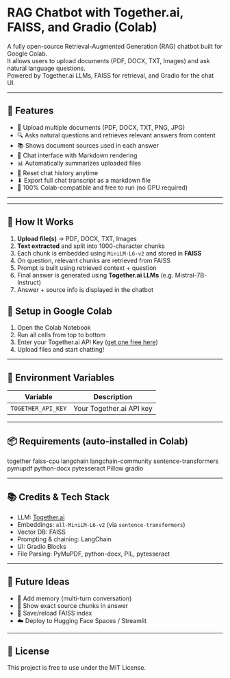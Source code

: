 #  RAG Chatbot with Together.ai, FAISS, and Gradio (Colab)

A fully open-source Retrieval-Augmented Generation (RAG) chatbot built for Google Colab.  
It allows users to upload documents (PDF, DOCX, TXT, Images) and ask natural language questions.  
Powered by Together.ai LLMs, FAISS for retrieval, and Gradio for the chat UI.

---

## 🚀 Features

- 📂 Upload multiple documents (PDF, DOCX, TXT, PNG, JPG)
- 🔍 Asks natural questions and retrieves relevant answers from content
- 📚 Shows document sources used in each answer
- 💬 Chat interface with Markdown rendering
- 📊 Automatically summarizes uploaded files
- 🧹 Reset chat history anytime
- ⬇ Export full chat transcript as a markdown file
- 🔐 100% Colab-compatible and free to run (no GPU required)

---


---

## 🧠 How It Works

1. **Upload file(s)** → PDF, DOCX, TXT, Images
2. **Text extracted** and split into 1000-character chunks
3. Each chunk is embedded using `MiniLM-L6-v2` and stored in **FAISS**
4. On question, relevant chunks are retrieved from FAISS
5. Prompt is built using retrieved context + question
6. Final answer is generated using **Together.ai LLMs** (e.g. Mistral-7B-Instruct)
7. Answer + source info is displayed in the chatbot



## 🔧 Setup in Google Colab

1. Open the Colab Notebook  
2. Run all cells from top to bottom  
3. Enter your Together.ai API Key ([get one free here](https://app.together.ai/settings/api))
4. Upload files and start chatting!

---

## 🔐 Environment Variables

| Variable            | Description             |
|---------------------|-------------------------|
| `TOGETHER_API_KEY`  | Your Together.ai API key |

---

## 📦 Requirements (auto-installed in Colab)
together
faiss-cpu
langchain
langchain-community
sentence-transformers
pymupdf
python-docx
pytesseract
Pillow
gradio

---

## 📚 Credits & Tech Stack

- LLM: [Together.ai](https://together.ai/)
- Embeddings: `all-MiniLM-L6-v2` (via `sentence-transformers`)
- Vector DB: FAISS
- Prompting & chaining: LangChain
- UI: Gradio Blocks
- File Parsing: PyMuPDF, python-docx, PIL, pytesseract

---

## 🧱 Future Ideas

- 🧠 Add memory (multi-turn conversation)
- 🧾 Show exact source chunks in answer
- 💾 Save/reload FAISS index
- ☁️ Deploy to Hugging Face Spaces / Streamlit

---

## 📜 License

This project is free to use under the MIT License.

